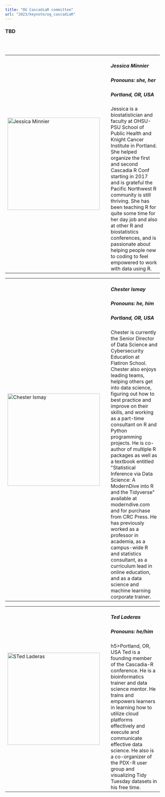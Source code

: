 ```yaml
---
title: "OG CascadiaR committee"
url: "2023/keynote/og_cascadiaR"
---
```


### TBD
<br><br>

<table>
  <tr><td><img width="300px" style="float: left; padding: 0px 20px 0px 0px;" 
           src="../../../../img/speakers/speakers_2023/jessica_minnier.jpg" alt="Jessica Minnier"></td>
  <td>
      <h5>Jessica Minnier</h5>
      <h5>Pronouns: she, her</h5>
      <h5>Portland, OR, USA</h5>
      Jessica is a biostatistician and faculty at OHSU-PSU School of Public Health and Knight Cancer Institute in Portland. She helped organize the first and second Cascadia R Conf starting in 2017 and is grateful the Pacific Northwest R community is still thriving. She has been teaching R for quite some time for her day job and also at other R and biostatistics conferences, and is passionate about helping people new to coding to feel empowered to work with data using R.
      </td></tr>

</table>

<table>
  <tr><td><img width="300px" style="float: left; padding: 0px 20px 0px 0px;" 
           src="../../../../img/speakers/speakers_2023/chester_ismay.jpg" alt="Chester Ismay"></td>
  <td>
      <h5>Chester Ismay</h5>
      <h5>Pronouns: he, him</h5>
      <h5>Portland, OR, USA</h5>
      Chester is currently the Senior Director of Data Science and Cybersecurity Education at Flatiron School. Chester also enjoys leading teams, helping others get into data science, figuring out how to best practice and improve on their skills, and working as a part-time consultant on R and Python programming projects. He is co-author of multiple R packages as well as a textbook entitled "Statistical Inference via Data Science: A ModernDive into R and the Tidyverse" available at moderndive.com and for purchase from CRC Press. He has previously worked as a professor in academia, as a campus-wide R and statistics consultant, as a curriculum lead in online education, and as a data science and machine learning corporate trainer.
      </td></tr>

</table>


<table>
  <tr><td><img width="300px" style="float: left; padding: 0px 20px 0px 0px;" 
           src="../../../../img/speakers/speakers_2023/ted_laderas.jpg" alt="STed Laderas"></td>
  <td>
      <h5>Ted Laderas</h5>
      <h5>Pronouns: he/him</h5>
      h5>Portland, OR, USA</h5>
      Ted is a founding member of the Cascadia-R conference. He is a bioinformatics trainer and data science mentor. He trains and empowers learners in learning how to utilize cloud platforms effectively and execute and communicate effective data science. He also is a co-organizer of the PDX-R user group and visualizing Tidy Tuesday datasets in his free time.
      </td></tr>

</table>
